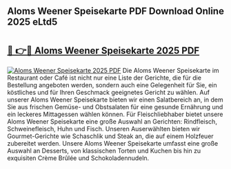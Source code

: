 ## Aloms Weener Speisekarte PDF Download Online 2025 eLtd5

# <h2><a href="http://gc61wri.nevu.top/?p=Aloms+Weener+Speisekarte">🔗 👉🔴 Aloms Weener Speisekarte 2025 PDF</a></h2>

[![Aloms Weener Speisekarte 2025 PDF](https://i.imgur.com/dBaPXMq.png)](http://gc61wri.nevu.top/?p=Aloms+Weener+Speisekarte)
Die Aloms Weener Speisekarte im Restaurant oder Café ist nicht nur eine Liste der Gerichte, die für die Bestellung angeboten werden, sondern auch eine Gelegenheit für Sie, ein köstliches und für Ihren Geschmack geeignetes Gericht zu wählen. Auf unserer Aloms Weener Speisekarte bieten wir einen Salatbereich an, in dem Sie aus frischen Gemüse- und Obstsalaten für eine gesunde Ernährung und ein leckeres Mittagessen wählen können. Für Fleischliebhaber bietet unsere Aloms Weener Speisekarte eine große Auswahl an Gerichten: Rindfleisch, Schweinefleisch, Huhn und Fisch. Unseren Auserwählten bieten wir Gourmet-Gerichte wie Schaschlik und Steak an, die auf einem Holzfeuer zubereitet werden. Unsere Aloms Weener Speisekarte umfasst eine große Auswahl an Desserts, von klassischen Torten und Kuchen bis hin zu exquisiten Crème Brûlée und Schokoladennudeln.
